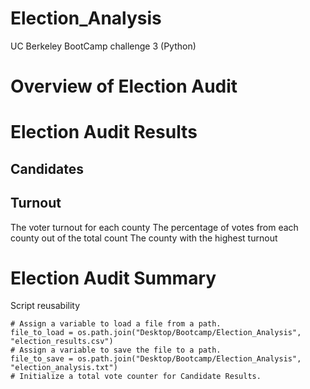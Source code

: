 # Election_Analysis
UC Berkeley BootCamp challenge 3 (Python)

# Overview of Election Audit

# Election Audit Results
## Candidates
## Turnout

The voter turnout for each county
The percentage of votes from each county out of the total count
The county with the highest turnout

# Election Audit Summary
Script reusability
```
# Assign a variable to load a file from a path.
file_to_load = os.path.join("Desktop/Bootcamp/Election_Analysis", "election_results.csv")
# Assign a variable to save the file to a path.
file_to_save = os.path.join("Desktop/Bootcamp/Election_Analysis", "election_analysis.txt")
# Initialize a total vote counter for Candidate Results.
```
